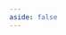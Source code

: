 ```yaml
---
aside: false
---
```


<script setup>
import { useData, useRouter } from 'vitepress';
import OldDownloadPage from '../../.vitepress/theme/components/download/old/OldDownloadPage.vue';

const { lang } = useData();
const router = useRouter();

// Ensure we're on the correct language path for download page
if (lang.value && lang.value !== 'de' && window.location.pathname.includes('/de/download-old')) {
  // If language is not German but we're on German download page, redirect to correct language
  router.go(`/${lang.value}/download-old`);
}
</script>

<ClientOnly>
    <OldDownloadPage/>
</ClientOnly>

